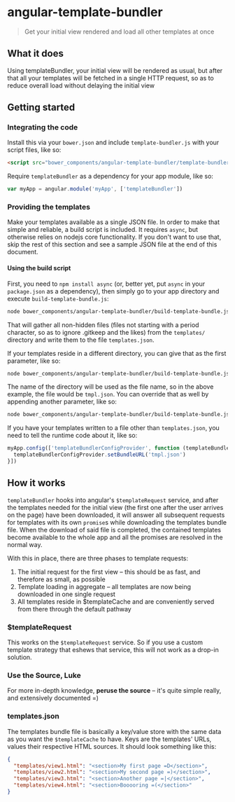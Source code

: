 # angular-template-bundler

> Get your initial view rendered and load all other templates at once

## What it does

Using templateBundler, your initial view will be rendered as usual, but after that all your templates will be fetched in a single HTTP request, so as to reduce overall load without delaying the initial view


## Getting started

### Integrating the code
Install this via your `bower.json` and include `template-bundler.js` with your script files, like so:

```html
<script src="bower_components/angular-template-bundler/template-bundler.js"></script>
```

Require `templateBundler` as a dependency for your app module, like so:

```js
var myApp = angular.module('myApp', ['templateBundler'])
```

### Providing the templates
Make your templates available as a single JSON file. In order to make that simple and reliable, a build script is included. It requires `async`, but otherwise relies on nodejs core functionality. If you don't want to use that, skip the rest of this section and see a sample JSON file at the end of this document.

#### Using the build script
First, you need to `npm install async` (or, better yet, put `async` in your `package.json` as a dependency), then simply go to your app directory and execute `build-template-bundle.js`:

```sh
node bower_components/angular-template-bundler/build-template-bundle.js
```

That will gather all non-hidden files (files not starting with a period character, so as to ignore .gitkeep and the likes) from the `templates/` directory and write them to the file `templates.json`.

If your templates reside in a different directory, you can give that as the first parameter, like so:

```sh
node bower_components/angular-template-bundler/build-template-bundle.js tmpl
```

The name of the directory will be used as the file name, so in the above example, the file would be `tmpl.json`. You can override that as well by appending another parameter, like so:

```sh
node bower_components/angular-template-bundler/build-template-bundle.js tmpl templates.json
```

If you have your templates written to a file other than `templates.json`, you need to tell the runtime code about it, like so:

```js
myApp.config(['templateBundlerConfigProvider', function (templateBundlerConfigProvider) {
  templateBundlerConfigProvider.setBundleURL('tmpl.json')
}])
```




## How it works

`templateBundler` hooks into angular's `$templateRequest` service, and after the templates needed for the initial view (the first one after the user arrives on the page) have been downloaded, it will answer all subsequent requests for templates with its own `promise`s while downloading the templates bundle file. When the download of said file is completed, the contained templates become available to the whole app and all the promises are resolved in the normal way.

With this in place, there are three phases to template requests:

1. The initial request for the first view – this should be as fast, and therefore as small, as possible
2. Template loading in aggregate – all templates are now being downloaded in one single request
3. All templates reside in $templateCache and are conveniently served from there through the default pathway

### $templateRequest
This works on the `$templateRequest` service. So if you use a custom template strategy that eshews that service,
this will not work as a drop-in solution.

### Use the Source, Luke
For more in-depth knowledge, **peruse the source** – it's quite simple really, and extensively documented =)

### templates.json
The templates bundle file is basically a key/value store with the same data as you want the `$templateCache` to have. Keys are the templates' URLs, values their respective HTML sources. It should look something like this:

```json
{
  "templates/view1.html": "<section>My first page =D</section>",
  "templates/view2.html": "<section>My second page =)</section>",
  "templates/view3.html": "<section>Another page =|</section>",
  "templates/view4.html": "<section>Booooring =(</section>"
}
```
